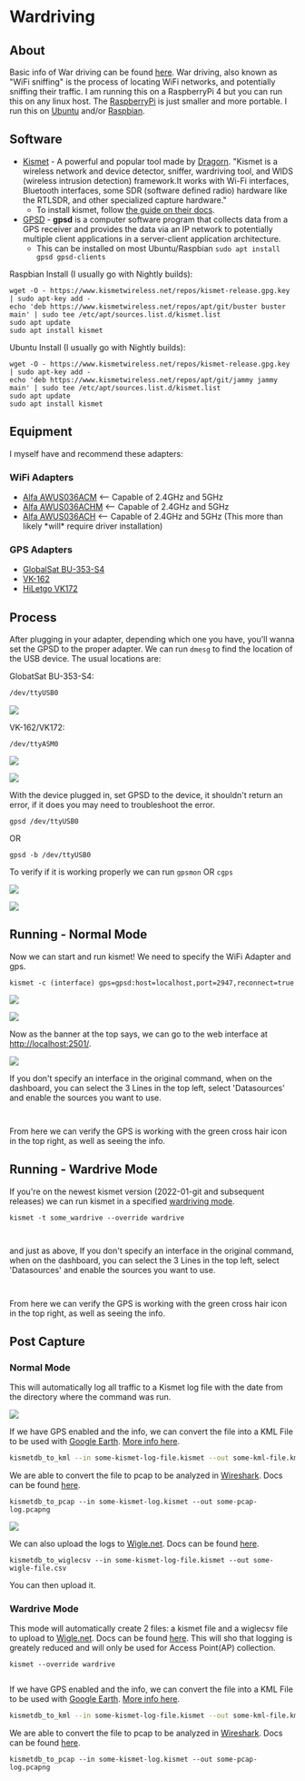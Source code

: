 # Wardriving

## About

Basic info of War driving can be found [here](../../general/networking/wireless/wardriving-wifi-sniffing.md). War driving, also known as "WiFi sniffing" is the process of locating WiFi networks, and potentially sniffing their traffic. I am running this on a RaspberryPi 4 but you can run this on any linux host. The [RaspberryPi](https://www.amazon.com/raspberry-pi-4/s?k=raspberry+pi+4) is just smaller and more portable. I run this on [Ubuntu](https://ubuntu.com/) and/or [Raspbian](https://www.raspbian.org/).

## Software

* [Kismet](https://www.kismetwireless.net/) - A powerful and popular tool made by [Dragorn](https://twitter.com/KismetWireless). "Kismet is a wireless network and device detector, sniffer, wardriving tool, and WIDS (wireless intrusion detection) framework.It works with Wi-Fi interfaces, Bluetooth interfaces, some SDR (software defined radio) hardware like the RTLSDR, and other specialized capture hardware."
  * To install kismet, follow [the guide on their docs](https://www.kismetwireless.net/docs/readme/packages/).
* [GPSD](https://en.wikipedia.org/wiki/Gpsd) - **gpsd** is a computer software program that collects data from a GPS receiver and provides the data via an IP network to potentially multiple client applications in a server-client application architecture.
  * This can be installed on most Ubuntu/Raspbian `sudo apt install gpsd gpsd-clients`

Raspbian Install (I usually go with Nightly builds):

```
wget -O - https://www.kismetwireless.net/repos/kismet-release.gpg.key | sudo apt-key add -
echo 'deb https://www.kismetwireless.net/repos/apt/git/buster buster main' | sudo tee /etc/apt/sources.list.d/kismet.list
sudo apt update
sudo apt install kismet
```

Ubuntu Install (I usually go with Nightly builds):

```
wget -O - https://www.kismetwireless.net/repos/kismet-release.gpg.key | sudo apt-key add -
echo 'deb https://www.kismetwireless.net/repos/apt/git/jammy jammy main' | sudo tee /etc/apt/sources.list.d/kismet.list
sudo apt update
sudo apt install kismet
```

## Equipment

I myself have and recommend these adapters:

### WiFi Adapters

* [Alfa AWUS036ACM](https://www.amazon.com/Alfa-AWUS036ACM-Long-Range-Dual-Band-Wireless/dp/B073X6RL9D) <-- Capable of 2.4GHz and 5GHz
* [Alfa AWUS036ACHM](https://www.amazon.com/gp/product/B08SJBV1N3/ref=ox\_sc\_act\_title\_1?smid=A20G3A026MV70R\&psc=1) <-- Capable of 2.4GHz and 5GHz
* [Alfa AWUS036ACH](https://www.amazon.com/dp/B08SJC78FH?ref\_=cm\_sw\_r\_cp\_ud\_dp\_PSZZG6J9X0XH40GXB685) <-- Capable of 2.4GHz and 5GHz (This more than likely \*will\* require driver installation)

### GPS Adapters

* [GlobalSat BU-353-S4](https://www.amazon.com/GlobalSat-BU-353-S4-Receiver-Black-Improved-New/dp/B098L799NH/ref=sr\_1\_1?crid=2WAQ665IR5UV1\&keywords=GlobalSat+BU-353-S4\&qid=1660969339\&s=electronics\&sprefix=globalsat+bu-353-s4+%2Celectronics%2C148\&sr=1-1)
* [VK-162](https://www.amazon.com/dp/B01EROIUEW?ref=ppx\_pop\_mob\_ap\_share)
* [HiLetgo VK172](https://www.amazon.com/dp/B01MTU9KTF?ref=ppx\_pop\_mob\_ap\_share)

## Process

After plugging in your adapter, depending which one you have, you'll wanna set the GPSD to the proper adapter. We can run `dmesg` to find the location of the USB device. The usual locations are:

GlobatSat BU-353-S4:

```bash
/dev/ttyUSB0
```

![](<../../.gitbook/assets/image (2) (3) (1).png>)

VK-162/VK172:

```
/dev/ttyASM0
```

![](<../../.gitbook/assets/image (13) (2) (1).png>)

![](<../../.gitbook/assets/image (16) (2).png>)

With the device plugged in, set GPSD to the device, it shouldn't return an error, if it does you may need to troubleshoot the error.

```
gpsd /dev/ttyUSB0
```

OR

```
gpsd -b /dev/ttyUSB0
```

To verify if it is working properly we can run `gpsmon` OR `cgps`

![](<../../.gitbook/assets/image (7) (2).png>)

![](<../../.gitbook/assets/image (8) (2).png>)

## Running - Normal Mode

Now we can start and run kismet! We need to specify the WiFi Adapter and gps.

```
kismet -c (interface) gps=gpsd:host=localhost,port=2947,reconnect=true
```

![](<../../.gitbook/assets/image (4) (2) (1).png>)

![](<../../.gitbook/assets/image (14) (2) (1).png>)

Now as the banner at the top says, we can go to the web interface at [http://localhost:2501/](http://localhost:2501/).

![](<../../.gitbook/assets/image (3) (2).png>)

If you don't specify an interface in the original command, when on the dashboard, you can select the 3 Lines in the top left, select 'Datasources' and enable the sources you want to use.

<figure><img src="../../.gitbook/assets/image (5) (3).png" alt=""><figcaption></figcaption></figure>

<figure><img src="../../.gitbook/assets/image (7) (3).png" alt=""><figcaption></figcaption></figure>

From here we can verify the GPS is working with the green cross hair icon in the top right, as well as seeing the info.

## Running - Wardrive Mode

If you're on the newest kismet version (2022-01-git and subsequent releases) we can run kismet in a specified [wardriving mode](https://www.kismetwireless.net/docs/readme/wardriving/).

```
kismet -t some_wardrive --override wardrive
```

<figure><img src="../../.gitbook/assets/image (1) (4).png" alt=""><figcaption></figcaption></figure>

<figure><img src="../../.gitbook/assets/image (17) (2).png" alt=""><figcaption></figcaption></figure>

and just as above, If you don't specify an interface in the original command, when on the dashboard, you can select the 3 Lines in the top left, select 'Datasources' and enable the sources you want to use.

<figure><img src="../../.gitbook/assets/image (5) (3).png" alt=""><figcaption></figcaption></figure>

<figure><img src="../../.gitbook/assets/image (7) (3).png" alt=""><figcaption></figcaption></figure>

From here we can verify the GPS is working with the green cross hair icon in the top right, as well as seeing the info.

## Post Capture

### Normal Mode

This will automatically log all traffic to a Kismet log file with the date from the directory where the command was run.

![](<../../.gitbook/assets/image (1) (2).png>)

If we have GPS enabled and the info, we can convert the file into a KML File to be used with [Google Earth](https://earth.google.com/web/). [More info here](https://www.kismetwireless.net/docs/readme/kml/).

```bash
kismetdb_to_kml --in some-kismet-log-file.kismet --out some-kml-file.kml
```

We are able to convert the file to pcap to be analyzed in [Wireshark](../../general/attack-and-defense/tools/wireshark.md). Docs can be found [here](https://www.kismetwireless.net/docs/readme/kismetdb\_to\_pcap/).

```
kismetdb_to_pcap --in some-kismet-log.kismet --out some-pcap-log.pcapng
```

![](<../../.gitbook/assets/image (3) (3) (1).png>)

We can also upload the logs to [Wigle.net](https://wigle.net/index). Docs can be found [here](https://www.kismetwireless.net/docs/readme/wigle/).

```
kismetdb_to_wiglecsv --in some-kismet-log-file.kismet --out some-wigle-file.csv
```

You can then upload it.

### Wardrive Mode

This mode will automatically create 2 files: a kismet file and a wiglecsv file to upload to [Wigle.net](https://wigle.net/index). Docs can be found [here](https://www.kismetwireless.net/docs/readme/wardriving/). This will sho that logging is greately reduced and will only be used  for Access Point(AP) collection.

```
kismet --override wardrive
```

<figure><img src="../../.gitbook/assets/image (4) (1) (2) (1).png" alt=""><figcaption></figcaption></figure>



If we have GPS enabled and the info, we can convert the file into a KML File to be used with [Google Earth](https://earth.google.com/web/). [More info here](https://www.kismetwireless.net/docs/readme/kml/).

```bash
kismetdb_to_kml --in some-kismet-log-file.kismet --out some-kml-file.kml
```

We are able to convert the file to pcap to be analyzed in [Wireshark](../../general/attack-and-defense/tools/wireshark.md). Docs can be found [here](https://www.kismetwireless.net/docs/readme/kismetdb\_to\_pcap/).

```
kismetdb_to_pcap --in some-kismet-log.kismet --out some-pcap-log.pcapng
```
